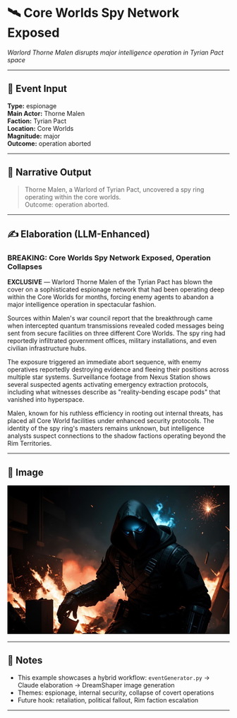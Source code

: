 # 🛰️ Core Worlds Spy Network Exposed  
*Warlord Thorne Malen disrupts major intelligence operation in Tyrian Pact space*

---

## 🧾 Event Input  
**Type:** espionage  
**Main Actor:** Thorne Malen  
**Faction:** Tyrian Pact  
**Location:** Core Worlds  
**Magnitude:** major  
**Outcome:** operation aborted  

---

## 📝 Narrative Output  

> Thorne Malen, a Warlord of Tyrian Pact, uncovered a spy ring operating within the core worlds.  
> Outcome: operation aborted.

---

## ✍️ Elaboration (LLM-Enhanced)

### BREAKING: Core Worlds Spy Network Exposed, Operation Collapses

**EXCLUSIVE** — Warlord Thorne Malen of the Tyrian Pact has blown the cover on a sophisticated espionage network that had been operating deep within the Core Worlds for months, forcing enemy agents to abandon a major intelligence operation in spectacular fashion.

Sources within Malen's war council report that the breakthrough came when intercepted quantum transmissions revealed coded messages being sent from secure facilities on three different Core Worlds. The spy ring had reportedly infiltrated government offices, military installations, and even civilian infrastructure hubs.

The exposure triggered an immediate abort sequence, with enemy operatives reportedly destroying evidence and fleeing their positions across multiple star systems. Surveillance footage from Nexus Station shows several suspected agents activating emergency extraction protocols, including what witnesses describe as "reality-bending escape pods" that vanished into hyperspace.

Malen, known for his ruthless efficiency in rooting out internal threats, has placed all Core World facilities under enhanced security protocols. The identity of the spy ring's masters remains unknown, but intelligence analysts suspect connections to the shadow factions operating beyond the Rim Territories.

---

## 🎨 Image

![AI-generated image of Warlord Thorne Malen uncovering the spy ring](images/spy_ring_thorne_malen.jpg)

---

## 🔮 Notes  
- This example showcases a hybrid workflow: `eventGenerator.py` → Claude elaboration → DreamShaper image generation  
- Themes: espionage, internal security, collapse of covert operations  
- Future hook: retaliation, political fallout, Rim faction escalation  

---

